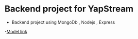 # Backend project for YapStream

- Backend project using MongoDb , Nodejs , Express
 
-[Model link](https://app.eraser.io/workspace/FfPMi9fnhwcRgpP068Or)
